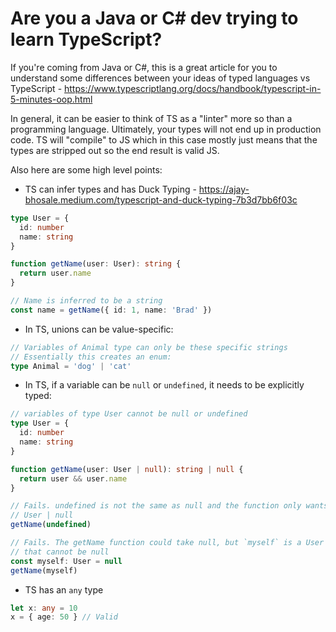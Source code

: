 # Are you a Java or C# dev trying to learn TypeScript?

If you're coming from Java or C#, this is a great article for you to understand some differences between your ideas of typed languages vs TypeScript - https://www.typescriptlang.org/docs/handbook/typescript-in-5-minutes-oop.html

In general, it can be easier to think of TS as a "linter" more so than a programming language. Ultimately, your types will not end up in production code. TS will "compile" to JS which in this case mostly just means that the types are stripped out so the end result is valid JS.

Also here are some high level points:

- TS can infer types and has Duck Typing - https://ajay-bhosale.medium.com/typescript-and-duck-typing-7b3d7bb6f03c

```ts
type User = {
  id: number
  name: string
}

function getName(user: User): string {
  return user.name
}

// Name is inferred to be a string
const name = getName({ id: 1, name: 'Brad' })
```

- In TS, unions can be value-specific:

```ts
// Variables of Animal type can only be these specific strings
// Essentially this creates an enum:
type Animal = 'dog' | 'cat'
```

- In TS, if a variable can be `null` or `undefined`, it needs to be explicitly typed:

```ts
// variables of type User cannot be null or undefined
type User = {
  id: number
  name: string
}

function getName(user: User | null): string | null {
  return user && user.name
}

// Fails. undefined is not the same as null and the function only wants
// User | null
getName(undefined)

// Fails. The getName function could take null, but `myself` is a User type
// that cannot be null
const myself: User = null
getName(myself)
```

- TS has an `any` type

```ts
let x: any = 10
x = { age: 50 } // Valid
```

